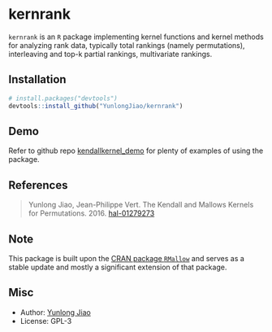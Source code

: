 # kernrank

`kernrank` is an `R` package implementing kernel functions and kernel methods for analyzing rank data, typically total rankings (namely permutations), interleaving and top-k partial rankings, multivariate rankings.

## Installation

```r
# install.packages("devtools")
devtools::install_github("YunlongJiao/kernrank")
```

## Demo

Refer to github repo [kendallkernel_demo](https://github.com/YunlongJiao/kendallkernel_demo) for plenty of examples of using the package.

## References

> Yunlong Jiao, Jean-Philippe Vert. The Kendall and Mallows Kernels for Permutations. 2016. [hal-01279273](https://hal.archives-ouvertes.fr/hal-01279273) 

## Note

This package is built upon the [CRAN package `RMallow`](https://cran.r-project.org/web/packages/RMallow/index.html) and serves as a stable update and mostly a significant extension of that package.

## Misc

- Author: [Yunlong Jiao](http://cbio.ensmp.fr/~yjiao/)
- License: GPL-3
